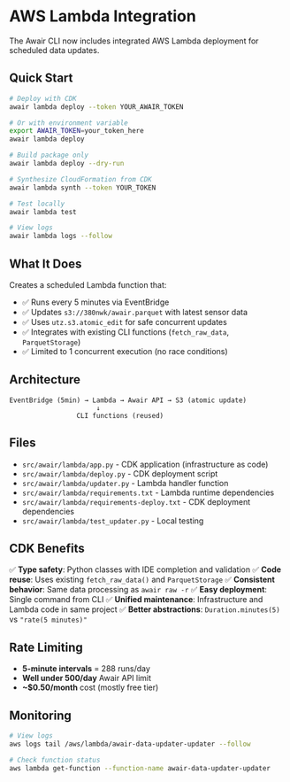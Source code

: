# AWS Lambda Integration

The Awair CLI now includes integrated AWS Lambda deployment for scheduled data updates.

## Quick Start

```bash
# Deploy with CDK
awair lambda deploy --token YOUR_AWAIR_TOKEN

# Or with environment variable
export AWAIR_TOKEN=your_token_here
awair lambda deploy

# Build package only
awair lambda deploy --dry-run

# Synthesize CloudFormation from CDK
awair lambda synth --token YOUR_TOKEN

# Test locally
awair lambda test

# View logs
awair lambda logs --follow
```

## What It Does

Creates a scheduled Lambda function that:
- ✅ Runs every 5 minutes via EventBridge
- ✅ Updates `s3://380nwk/awair.parquet` with latest sensor data
- ✅ Uses `utz.s3.atomic_edit` for safe concurrent updates
- ✅ Integrates with existing CLI functions (`fetch_raw_data`, `ParquetStorage`)
- ✅ Limited to 1 concurrent execution (no race conditions)

## Architecture

```
EventBridge (5min) → Lambda → Awair API → S3 (atomic update)
                      ↓
                 CLI functions (reused)
```

## Files

- `src/awair/lambda/app.py` - CDK application (infrastructure as code)
- `src/awair/lambda/deploy.py` - CDK deployment script
- `src/awair/lambda/updater.py` - Lambda handler function
- `src/awair/lambda/requirements.txt` - Lambda runtime dependencies
- `src/awair/lambda/requirements-deploy.txt` - CDK deployment dependencies
- `src/awair/lambda/test_updater.py` - Local testing

## CDK Benefits

✅ **Type safety**: Python classes with IDE completion and validation
✅ **Code reuse**: Uses existing `fetch_raw_data()` and `ParquetStorage`
✅ **Consistent behavior**: Same data processing as `awair raw -r`
✅ **Easy deployment**: Single command from CLI
✅ **Unified maintenance**: Infrastructure and Lambda code in same project
✅ **Better abstractions**: `Duration.minutes(5)` vs `"rate(5 minutes)"`

## Rate Limiting

- **5-minute intervals** = 288 runs/day
- **Well under 500/day** Awair API limit
- **~$0.50/month** cost (mostly free tier)

## Monitoring

```bash
# View logs
aws logs tail /aws/lambda/awair-data-updater-updater --follow

# Check function status
aws lambda get-function --function-name awair-data-updater-updater
```